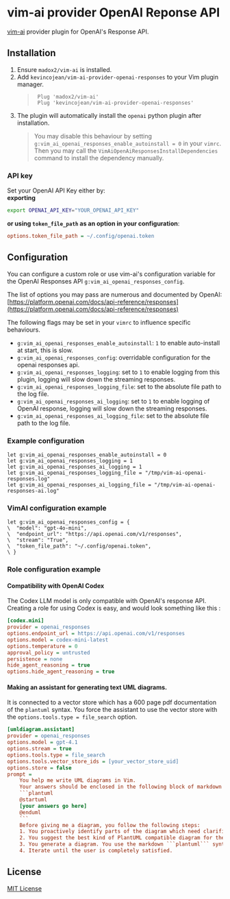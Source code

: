 # vim-ai provider OpenAI Reponse API

[vim-ai](https://github.com/madox2/vim-ai) provider plugin for OpenAI's Response API.

## Installation

1. Ensure `madox2/vim-ai` is installed.
1. Add `kevincojean/vim-ai-provider-openai-responses` to your Vim plugin manager.
    > ```vim
    >  Plug 'madox2/vim-ai'
    >  Plug 'kevincojean/vim-ai-provider-openai-responses'
    >  ```
1. The plugin will automatically install the `openai` python plugin after installation.
   > You may disable this behaviour by setting `g:vim_ai_openai_responses_enable_autoinstall = 0` in your `vimrc`. Then you may call the `VimAiOpenAiResponsesInstallDependencies` command to install the dependency manually.

### API key

Set your OpenAI API Key either by:  
**exporting**
```sh
export OPENAI_API_KEY="YOUR_OPENAI_API_KEY"
```

**or using `token_file_path` as an option in your configuration**:

```ini
options.token_file_path = ~/.config/openai.token
```

## Configuration

You can configure a custom role or use vim-ai's configuration variable for the OpenAI Responses API `g:vim_ai_openai_responses_config`.

The list of options you may pass are numerous and documented by OpenAI:  
[https://platform.openai.com/docs/api-reference/responses](https://platform.openai.com/docs/api-reference/responses)

The following flags may be set in your `vimrc` to influence specific behaviours.  

- `g:vim_ai_openai_responses_enable_autoinstall`: `1` to enable auto-install at start, this is slow.
- `g:vim_ai_openai_responses_config`: overridable configuration for the openai responses api.
- `g:vim_ai_openai_responses_logging`: set to `1` to enable logging from this plugin, logging will slow down the streaming responses.
- `g:vim_ai_openai_responses_logging_file`: set to the absolute file path to the log file.
- `g:vim_ai_openai_responses_ai_logging`: set to `1` to enable logging of OpenAI response, logging will slow down the streaming responses.
- `g:vim_ai_openai_responses_ai_logging_file`: set to the absolute file path to the log file.

### Example configuration

```vim
let g:vim_ai_openai_responses_enable_autoinstall = 0
let g:vim_ai_openai_responses_logging = 1
let g:vim_ai_openai_responses_ai_logging = 1
let g:vim_ai_openai_responses_logging_file = "/tmp/vim-ai-openai-responses.log"
let g:vim_ai_openai_responses_ai_logging_file = "/tmp/vim-ai-openai-responses-ai.log"
```

### VimAI configuration example

```vim
let g:vim_ai_openai_responses_config = {
\  "model": "gpt-4o-mini",
\  "endpoint_url": "https://api.openai.com/v1/responses",
\  "stream": "True",
\  "token_file_path": "~/.config/openai.token",
\ }
```

### Role configuration example

#### Compatibility with OpenAI Codex
The Codex LLM model is only compatible with OpenAI's response API.  
Creating a role for using Codex is easy, and would look something like this :  

```ini
[codex.mini]
provider = openai_responses
options.endpoint_url = https://api.openai.com/v1/responses
options.model = codex-mini-latest
options.temperature = 0
approval_policy = untrusted
persistence = none
hide_agent_reasoning = true
options.hide_agent_reasoning = true
```

#### Making an assistant for generating text UML diagrams.  
It is connected to a vector store which has a 600 page pdf documentation of the `plantuml` syntax.
You force the assistant to use the vector store with the `options.tools.type = file_search` option.

```ini
[umldiagram.assistant]
provider = openai_responses
options.model = gpt-4.1
options.stream = true
options.tools.type = file_search
options.tools.vector_store_ids = [your_vector_store_uid]
options.store = false
prompt =
    You help me write UML diagrams in Vim.
    Your answers should be enclosed in the following block of markdown syntax:
    ```plantuml
    @startuml
    [your answers go here]
    @enduml
    ```
    Before giving me a diagram, you follow the following steps:
    1. You proactively identify parts of the diagram which need clarification and you ask me those questions sequentially.
    2. You suggest the best kind of PlantUML compatible diagram for the use case.
    3. You generate a diagram. You use the markdown ```plantuml``` syntax.
    4. Iterate until the user is completely satisfied.
```

## License

[MIT License](https://github.com/kevincojean/vim-ai-provider-openai-responses/blob/main/LICENSE)
